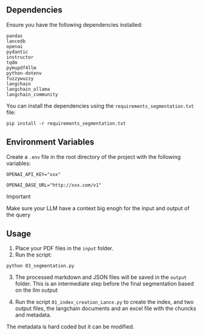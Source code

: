 ## Dependencies

Ensure you have the following dependencies installed:

    pandas
    lancedb
    openai
    pydantic
    instructor
    tqdm
    pymupdf4llm
    python-dotenv
    fuzzywuzzy
    langchain
    langchain_ollama
    langchain_community

You can install the dependencies using the `requirements_segmentation.txt` file:

`pip install -r requirements_segmentation.txt`

## Environment Variables

Create a `.env` file in the root directory of the project with the following variables:

`OPENAI_API_KEY="xxx"`

`OPENAI_BASE_URL="http://xxx.com/v1"`

> [!IMPORTANT]
> Make sure your LLM have a context big enogh for the input and output of the query

## Usage

1. Place your PDF files in the `input` folder.
2. Run the script:
   
`python 03_segmentation.py`

3. The processed markdown and JSON files will be saved in the `output` folder. This is an intermediate step before the final segmentation based on the llm output

4. Run the script `01_index_creation_Lance.py` to create the index, and two output files, the langchain documents and an excel file with the chuncks and metadata.

The metadata is hard coded but it can be modified.

